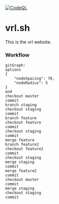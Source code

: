 [![CodeQL](https://github.com/itsvrl/vrl.sh/actions/workflows/codeql-analysis.yml/badge.svg?branch=stable)](https://github.com/itsvrl/vrl.sh/actions/workflows/codeql-analysis.yml)

# vrl.sh
This is the vrl website.

### Workflow
```mermaid
gitGraph:
options
{
    "nodeSpacing": 70,
    "nodeRadius": 5
}
end
checkout master
commit
branch staging
checkout staging
commit
branch feature
checkout feature
commit
checkout staging
commit
merge feature
branch feature2
checkout feature2
commit
checkout staging
merge staging
commit
merge feature2
commit
checkout master
commit
merge staging
checkout staging
commit
```
